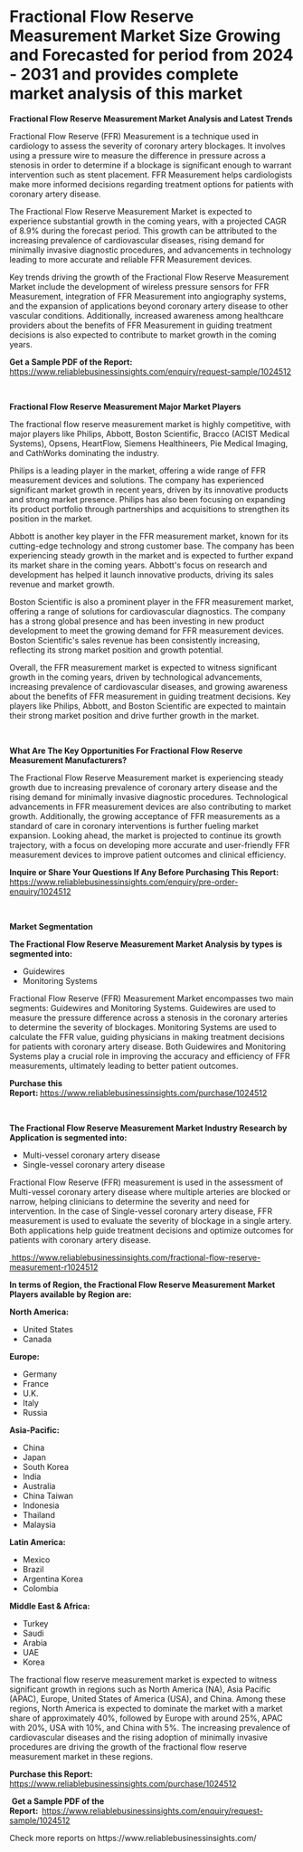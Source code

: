 <p><h1>Fractional Flow Reserve Measurement Market Size Growing and Forecasted for period from 2024 - 2031 and provides complete market analysis of this market</h1></p><p><strong>Fractional Flow Reserve Measurement Market Analysis and Latest Trends</strong></p>
<p><p>Fractional Flow Reserve (FFR) Measurement is a technique used in cardiology to assess the severity of coronary artery blockages. It involves using a pressure wire to measure the difference in pressure across a stenosis in order to determine if a blockage is significant enough to warrant intervention such as stent placement. FFR Measurement helps cardiologists make more informed decisions regarding treatment options for patients with coronary artery disease.</p><p>The Fractional Flow Reserve Measurement Market is expected to experience substantial growth in the coming years, with a projected CAGR of 8.9% during the forecast period. This growth can be attributed to the increasing prevalence of cardiovascular diseases, rising demand for minimally invasive diagnostic procedures, and advancements in technology leading to more accurate and reliable FFR Measurement devices.</p><p>Key trends driving the growth of the Fractional Flow Reserve Measurement Market include the development of wireless pressure sensors for FFR Measurement, integration of FFR Measurement into angiography systems, and the expansion of applications beyond coronary artery disease to other vascular conditions. Additionally, increased awareness among healthcare providers about the benefits of FFR Measurement in guiding treatment decisions is also expected to contribute to market growth in the coming years.</p></p>
<p><strong>Get a Sample PDF of the Report:&nbsp;</strong> <a href="https://www.reliablebusinessinsights.com/enquiry/request-sample/1024512">https://www.reliablebusinessinsights.com/enquiry/request-sample/1024512</a></p>
<p>&nbsp;</p>
<p><strong>Fractional Flow Reserve Measurement Major Market Players</strong></p>
<p><p>The fractional flow reserve measurement market is highly competitive, with major players like Philips, Abbott, Boston Scientific, Bracco (ACIST Medical Systems), Opsens, HeartFlow, Siemens Healthineers, Pie Medical Imaging, and CathWorks dominating the industry. </p><p>Philips is a leading player in the market, offering a wide range of FFR measurement devices and solutions. The company has experienced significant market growth in recent years, driven by its innovative products and strong market presence. Philips has also been focusing on expanding its product portfolio through partnerships and acquisitions to strengthen its position in the market.</p><p>Abbott is another key player in the FFR measurement market, known for its cutting-edge technology and strong customer base. The company has been experiencing steady growth in the market and is expected to further expand its market share in the coming years. Abbott's focus on research and development has helped it launch innovative products, driving its sales revenue and market growth.</p><p>Boston Scientific is also a prominent player in the FFR measurement market, offering a range of solutions for cardiovascular diagnostics. The company has a strong global presence and has been investing in new product development to meet the growing demand for FFR measurement devices. Boston Scientific's sales revenue has been consistently increasing, reflecting its strong market position and growth potential.</p><p>Overall, the FFR measurement market is expected to witness significant growth in the coming years, driven by technological advancements, increasing prevalence of cardiovascular diseases, and growing awareness about the benefits of FFR measurement in guiding treatment decisions. Key players like Philips, Abbott, and Boston Scientific are expected to maintain their strong market position and drive further growth in the market.</p></p>
<p>&nbsp;</p>
<p><strong>What Are The Key Opportunities For Fractional Flow Reserve Measurement Manufacturers?</strong></p>
<p><p>The Fractional Flow Reserve Measurement market is experiencing steady growth due to increasing prevalence of coronary artery disease and the rising demand for minimally invasive diagnostic procedures. Technological advancements in FFR measurement devices are also contributing to market growth. Additionally, the growing acceptance of FFR measurements as a standard of care in coronary interventions is further fueling market expansion. Looking ahead, the market is projected to continue its growth trajectory, with a focus on developing more accurate and user-friendly FFR measurement devices to improve patient outcomes and clinical efficiency.</p></p>
<p><strong>Inquire or Share Your Questions If Any Before Purchasing This Report:</strong> <a href="https://www.reliablebusinessinsights.com/enquiry/pre-order-enquiry/1024512">https://www.reliablebusinessinsights.com/enquiry/pre-order-enquiry/1024512</a></p>
<p>&nbsp;</p>
<p><strong>Market Segmentation</strong></p>
<p><strong>The Fractional Flow Reserve Measurement Market Analysis by types is segmented into:</strong></p>
<p><ul><li>Guidewires</li><li>Monitoring Systems</li></ul></p>
<p><p>Fractional Flow Reserve (FFR) Measurement Market encompasses two main segments: Guidewires and Monitoring Systems. Guidewires are used to measure the pressure difference across a stenosis in the coronary arteries to determine the severity of blockages. Monitoring Systems are used to calculate the FFR value, guiding physicians in making treatment decisions for patients with coronary artery disease. Both Guidewires and Monitoring Systems play a crucial role in improving the accuracy and efficiency of FFR measurements, ultimately leading to better patient outcomes.</p></p>
<p><strong>Purchase this Report:&nbsp;</strong><a href="https://www.reliablebusinessinsights.com/purchase/1024512">https://www.reliablebusinessinsights.com/purchase/1024512</a></p>
<p>&nbsp;</p>
<p><strong>The Fractional Flow Reserve Measurement Market Industry Research by Application is segmented into:</strong></p>
<p><ul><li>Multi-vessel coronary artery disease</li><li>Single-vessel coronary artery disease</li></ul></p>
<p><p>Fractional Flow Reserve (FFR) measurement is used in the assessment of Multi-vessel coronary artery disease where multiple arteries are blocked or narrow, helping clinicians to determine the severity and need for intervention. In the case of Single-vessel coronary artery disease, FFR measurement is used to evaluate the severity of blockage in a single artery. Both applications help guide treatment decisions and optimize outcomes for patients with coronary artery disease.</p></p>
<p><a href="https://www.reliablebusinessinsights.com/fractional-flow-reserve-measurement-r1024512">&nbsp;https://www.reliablebusinessinsights.com/fractional-flow-reserve-measurement-r1024512</a></p>
<p><strong>In terms of Region, the Fractional Flow Reserve Measurement Market Players available by Region are:</strong></p>
<p>
    <p> <strong> North America: </strong>
        <ul>
            <li>United States</li>
            <li>Canada</li>
        </ul>
        </p> 
    <p> <strong> Europe: </strong>
        <ul>
            <li>Germany</li>
            <li>France</li>
            <li>U.K.</li>
            <li>Italy</li>
            <li>Russia</li>
        </ul>
        </p> 
    <p> <strong> Asia-Pacific: </strong>
        <ul>
            <li>China</li>
            <li>Japan</li>
            <li>South Korea</li>
            <li>India</li>
            <li>Australia</li>
            <li>China Taiwan</li>
            <li>Indonesia</li>
            <li>Thailand</li>
            <li>Malaysia</li>
        </ul>
        </p> 
    <p> <strong> Latin America: </strong>
        <ul>
            <li>Mexico</li>
            <li>Brazil</li>
            <li>Argentina Korea</li>
            <li>Colombia</li>
        </ul>
        </p> 
    <p> <strong> Middle East & Africa: </strong>
        <ul>
            <li>Turkey</li>
            <li>Saudi</li>
            <li>Arabia</li>
            <li>UAE</li>
            <li>Korea</li>
        </ul>
    </p>
    </p>
<p><p>The fractional flow reserve measurement market is expected to witness significant growth in regions such as North America (NA), Asia Pacific (APAC), Europe, United States of America (USA), and China. Among these regions, North America is expected to dominate the market with a market share of approximately 40%, followed by Europe with around 25%, APAC with 20%, USA with 10%, and China with 5%. The increasing prevalence of cardiovascular diseases and the rising adoption of minimally invasive procedures are driving the growth of the fractional flow reserve measurement market in these regions.</p></p>
<p><strong>Purchase this Report: </strong><a href="https://www.reliablebusinessinsights.com/purchase/1024512">https://www.reliablebusinessinsights.com/purchase/1024512</a></p>
<p>&nbsp;<strong>Get a Sample PDF of the Report:&nbsp;&nbsp;</strong><a href="https://www.reliablebusinessinsights.com/enquiry/request-sample/1024512">https://www.reliablebusinessinsights.com/enquiry/request-sample/1024512</a></p>
<p><strong></strong></p>
<p>Check more reports on https://www.reliablebusinessinsights.com/</p>